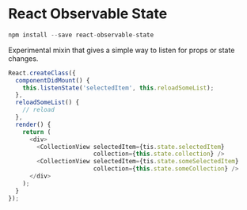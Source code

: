 React Observable State
=============

```js
npm install --save react-observable-state
```

Experimental mixin that gives a simple way to listen for props or state changes.

```js
React.createClass({
  componentDidMount() {
    this.listenState('selectedItem', this.reloadSomeList);
  },
  reloadSomeList() {
    // reload
  },
  render() {
    return (
      <div>
        <CollectionView selectedItem={tis.state.selectedItem}
                        collection={this.state.collection} />
        <CollectionView selectedItem={tis.state.someSelectedItem}
                        collection={this.state.someCollection} />
      </div>
    );
  }
});
```
